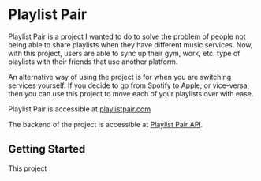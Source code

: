 # Playlist Pair

Playlist Pair is a project I wanted to do to solve the problem of people not being able to share playlists when they have different music services. Now, with this project, users are able to sync up their gym, work, etc. type of playlists with their friends that use another platform.

An alternative way of using the project is for when you are switching services yourself. If you decide to go from Spotify to Apple, or vice-versa, then you can use this project to move each of your playlists over with ease.

Playlist Pair is accessible at [playlistpair.com]

The backend of the project is accessible at [Playlist Pair API].

## Getting Started

This project 


[playlistpair.com]: https://playlistpair.com
[Playlist Pair API]: https://github.com/mcabrejos24/Playlist_Pair_API
